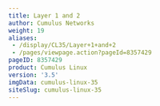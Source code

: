 ```yaml
---
title: Layer 1 and 2
author: Cumulus Networks
weight: 19
aliases:
 - /display/CL35/Layer+1+and+2
 - /pages/viewpage.action?pageId=8357429
pageID: 8357429
product: Cumulus Linux
version: '3.5'
imgData: cumulus-linux-35
siteSlug: cumulus-linux-35
---
```


